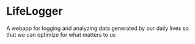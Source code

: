 LifeLogger
==========

A webapp for logging and analyzing data generated by our daily lives so that we can optimize for what matters to us
